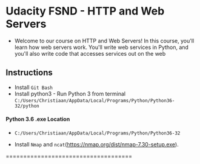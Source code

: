 # Udacity FSND - HTTP and Web Servers

* Welcome to our course on HTTP and Web Servers! In this course, you'll learn how web servers work. You'll write web services in Python, and you'll also write code that accesses services out on the web

## Instructions
* Install `Git Bash`
* Install python3 - Run Python 3 from terminal `C:/Users/Christiaan/AppData/Local/Programs/Python/Python36-32/python`

#### Python 3.6 .exe Location
* `C:/Users/Christiaan/AppData/Local/Programs/Python/Python36-32`

* Install `Nmap` and `ncat`(https://nmap.org/dist/nmap-7.30-setup.exe).

====================================
